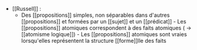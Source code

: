 - [[Russell]] :
	-  Des [[propositions]] simples, non séparables dans d'autres [[propositions]] et formées par un [[sujet]] et un [[prédicat]]
      - Les [[propositions]] atomiques correspondent à des faits atomiques ( → [[atomisme logique]])
      - Les [[propositions]] atomiques sont vraies lorsqu'elles représentent la structure [[forme]]lle des faits